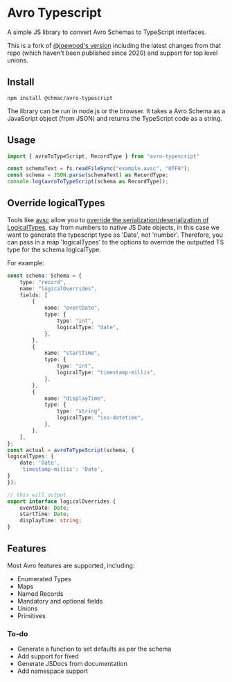 # Avro Typescript

A simple JS library to convert Avro Schemas to TypeScript interfaces.

This is a fork of [@joewood's version](https://github.com/joewood/avro-typescript) including the latest changes from that repo (which haven't been published since 2020) and support for top level unions.

## Install

```
npm install @chmac/avro-typescript
```

The library can be run in node.js or the browser. It takes a Avro Schema as a JavaScript object (from JSON) and returns the TypeScript code as a string.

## Usage

```typescript
import { avroToTypeScript, RecordType } from "avro-typescript"

const schemaText = fs.readFileSync("example.avsc", "UTF8");
const schema = JSON.parse(schemaText) as RecordType;
console.log(avroToTypeScript(schema as RecordType));
```

## Override logicalTypes

Tools like [avsc](https://github.com/mtth/avsc) allow you to [override the serialization/deserialization of LogicalTypes](https://github.com/mtth/avsc/wiki/Advanced-usage#logical-types),
 say from numbers to native JS Date objects, in this case we want to generate the typescript type as 'Date', not 'number'.
 Therefore, you can pass in a map 'logicalTypes' to the options to override the outputted TS type for the schema logicalType.
 
For example:

```typescript
const schema: Schema = {
    type: "record",
    name: "logicalOverrides",
    fields: [
        {
            name: "eventDate",
            type: {
                type: "int",
                logicalType: "date",
            },
        },
        {
            name: "startTime",
            type: {
                type: "int",
                logicalType: "timestamp-millis",
            },
        },
        {
            name: "displayTime",
            type: {
                type: "string",
                logicalType: "iso-datetime",
            },
        },
    ],
};
const actual = avroToTypeScript(schema, {
logicalTypes: {
    date: 'Date',
    'timestamp-millis': 'Date',
}
});

// this will output
export interface logicalOverrides {
    eventDate: Date;
    startTime: Date;
    displayTime: string;
}
```

## Features

Most Avro features are supported, including:

* Enumerated Types
* Maps
* Named Records
* Mandatory and optional fields
* Unions
* Primitives

### To-do

* Generate a function to set defaults as per the schema
* Add support for fixed
* Generate JSDocs from documentation
* Add namespace support
